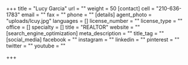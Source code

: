 +++
title = "Lucy Garcia"
url = ""
weight = 50
[contact]
cell = "210-636-1783"
email = ""
fax = ""
phone = ""
[details]
agent_photo = "uploads/lcuy.jpg"
languages = []
license_number = ""
license_type = ""
office = []
specialty = []
title = "REALTOR"
website = ""
[search_engine_optimization]
meta_description = ""
title_tag = ""
[social_media]
facebook = ""
instagram = ""
linkedin = ""
pinterest = ""
twitter = ""
youtube = ""

+++

